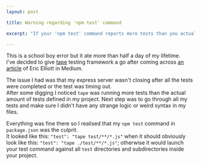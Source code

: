 ```yaml
---
layout: post

title: Warning regarding 'npm test' command  

excerpt: "If your 'npm test' command reports more tests than you actually defined in your project then double check your declaration."

---
```


This is a school boy error but it ate more than half a day of my lifetime.  
I've decided to give <a href="https://github.com/substack/tape" target="_blank">tape</a> testing framework a go after coming across <a href="https://medium.com/javascript-scene/why-i-use-tape-instead-of-mocha-so-should-you-6aa105d8eaf4" target="_blank">an article</a> of Eric Elliott in Medium.

The issue I had was that my express server wasn't closing after all the tests were completed or the test was timing out.  
After some digging I noticed `tape` was running more tests than the actual amount of tests defined in my project. Next step was to go through all my tests and make sure I didn't have any strange logic or weird syntax in my files. 

Everything was fine there so I realised that my `npm test` command in `package.json` was the culprit.  
It looked like this: `"test": "tape test/**/*.js"` when it should obviously look like this: `"test": "tape ./test/**/*.js"`; otherwise it would launch your test command against all `test` directories and subdirectories inside your project.
